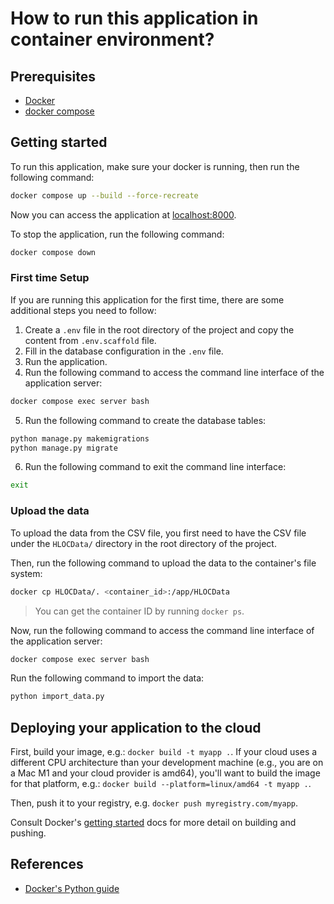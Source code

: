 # How to run this application in container environment?

## Prerequisites

- [Docker](https://docs.docker.com/get-docker/)
- [docker compose](https://docs.docker.com/compose/install/)

## Getting started

To run this application, make sure your docker is running, then run the following command:

```bash
docker compose up --build --force-recreate
```

Now you can access the application at [localhost:8000](http://localhost:8000).

To stop the application, run the following command:

```bash
docker compose down
```

### First time Setup

If you are running this application for the first time, there are some additional steps you need to follow:

1. Create a `.env` file in the root directory of the project and copy the content from `.env.scaffold` file.
2. Fill in the database configuration in the `.env` file.
3. Run the application.
4. Run the following command to access the command line interface of the application server:

```bash
docker compose exec server bash
```

5. Run the following command to create the database tables:

```bash
python manage.py makemigrations
python manage.py migrate
```

6. Run the following command to exit the command line interface:

```bash
exit
```

### Upload the data

To upload the data from the CSV file, you first need to have the CSV file under the `HLOCData/` directory in the root directory of the project.

Then, run the following command to upload the data to the container's file system:

```bash 
docker cp HLOCData/. <container_id>:/app/HLOCData
```

> You can get the container ID by running `docker ps`.

Now, run the following command to access the command line interface of the application server:

```bash
docker compose exec server bash
```

Run the following command to import the data:

```bash
python import_data.py
```

## Deploying your application to the cloud

First, build your image, e.g.: `docker build -t myapp .`.
If your cloud uses a different CPU architecture than your development
machine (e.g., you are on a Mac M1 and your cloud provider is amd64),
you'll want to build the image for that platform, e.g.:
`docker build --platform=linux/amd64 -t myapp .`.

Then, push it to your registry, e.g. `docker push myregistry.com/myapp`.

Consult Docker's [getting started](https://docs.docker.com/go/get-started-sharing/)
docs for more detail on building and pushing.

## References
* [Docker's Python guide](https://docs.docker.com/language/python/)